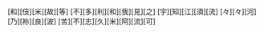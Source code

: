 [和][伎][米][故][等] [不][多][利][和][我][見][之] [宇][知][江][須][流] [々][々][河][乃][祢][良][波] [苦][不][志][久][米][阿][流][可]
